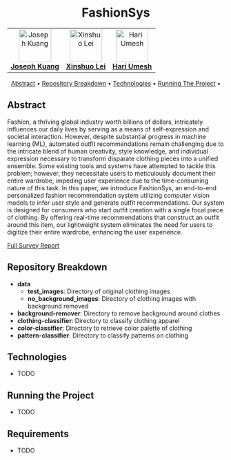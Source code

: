 <h1 align="center">
  FashionSys
  </br>
</h1>

<table align="center">
  <tr>
    <td align="center"><a href="https://www.linkedin.com/in/josephjkuang/"><img src="https://media.licdn.com/dms/image/C4D03AQGFVwZ0C7P67g/profile-displayphoto-shrink_800_800/0/1604452238747?e=1715212800&v=beta&t=sG_8YcDOjoheIdEWsdsGkb_UjtiKK26FdSCD0d9lz2A" width="75px;" height="75px;" alt="Joseph Kuang"/><br /><b>Joseph Kuang</b></a><br /></td>
    <td align="center"><a href="https://www.linkedin.com/in/hari-umesh/"><img src="https://media.licdn.com/dms/image/D5603AQEyrZBXaUVgxA/profile-displayphoto-shrink_400_400/0/1684190603277?e=1715212800&v=beta&t=PQrYYrT8mG9sfeW19inRA5R-yQMFRZWJZ0ZaYGoLEvg" width="75px;" alt="Xinshuo Lei"/><br /><b>Xinshuo Lei</b></a><br /></td>
    <td align="center"><a href="https://www.linkedin.com/in/xinshuo-lei/"><img src="https://media.licdn.com/dms/image/D5603AQH11g4qwMuuCA/profile-displayphoto-shrink_400_400/0/1678575660367?e=1715212800&v=beta&t=KAhmVu6gR2dWvxED9gDdgC0vOVe3f4oB7HDytCGvlek" width="75px;" alt="Hari Umesh"/><br /><b>Hari Umesh</b></a><br /></td>
    </tr>
</table>

<p align="center">
  <a href="#abstract">Abstract</a> •
  <a href="#repository-breakdown">Repository Breakdown</a> •
  <a href="#technologies">Technologies</a> •
  <a href="#running-the-project">Running The Project</a> •
</p>

## Abstract

Fashion, a thriving global industry worth billions of dollars, intricately influences our daily lives by serving as a means of self-expression and societal interaction. However, despite substantial progress in machine learning (ML), automated outfit recommendations remain challenging due to the intricate blend of human creativity, style knowledge, and individual expression necessary to transform disparate clothing pieces into a unified ensemble. Some existing tools and systems have attempted to tackle this problem; however, they necessitate users to meticulously document their entire wardrobe, impeding user experience due to the time-consuming nature of this task. In this paper, we introduce FashionSys, an end-to-end personalized fashion recommendation system utilizing computer vision models to infer user style and generate outfit recommendations. Our system is designed for consumers who start outfit creation with a single focal piece of clothing. By offering real-time recommendations that construct an outfit around this item, our lightweight system eliminates the need for users to digitize their entire wardrobe, enhancing the user experience.

[Full Survey Report](https://github.com/josephjkuang/FashionSys/blob/main/docs/Survey.pdf) </br>

## Repository Breakdown

- **data**
  - **test_images**: Directory of original clothing images
  - **no_background_images**: Directory of clothing images with background removed
- **background-remover**: Directory to remove background around clothes
- **clothing-classifier**: Directory to classify clothing apparel
- **color-classifier**: Directory to retrieve color palette of clothing
- **pattern-classifier**: Directory to classify patterns on clothing

## Technologies

- TODO

## Running the Project

- TODO

## Requirements
 
- TODO
